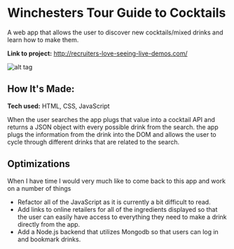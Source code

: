 # Winchesters Tour Guide to Cocktails
A web app that allows the user to discover new cocktails/mixed drinks and learn how to make them.

**Link to project:** http://recruiters-love-seeing-live-demos.com/

![alt tag](https://thumbs.gfycat.com/GleefulSneakyBrahmancow-size_restricted.gif)

## How It's Made:

**Tech used:** HTML, CSS, JavaScript

When the user searches the app plugs that value into a cocktail API and returns a JSON object with every possible drink from the search. the app plugs the information from the drink into the DOM and allows the user to cycle through different drinks that are related to the search. 

## Optimizations

When I have time I would very much like to come back to this app and work on a number of things

  - Refactor all of the JavaScript as it is currently a bit difficult to read. 
  - Add links to online retailers for all of the ingredients displayed so that the user can easily have access to everything they need to make a drink directly from the app.
  - Add a Node.js backend that utilizes Mongodb so that users can log in and bookmark drinks.
 
